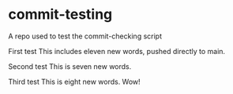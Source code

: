 # commit-testing
A repo used to test the commit-checking script 

First test
This includes eleven new words, pushed directly to main.

Second test
This is seven new words.

Third test
This is eight new words. Wow!

